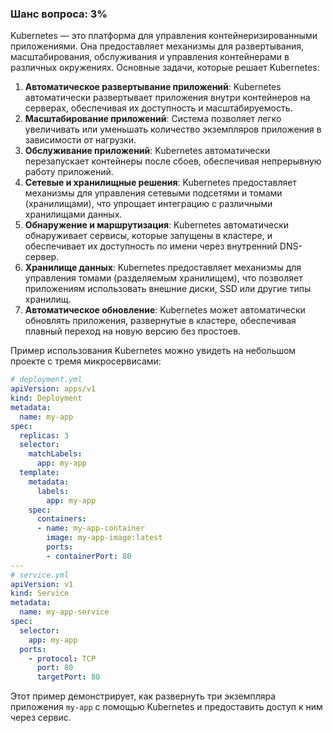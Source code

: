 ### Шанс вопроса: 3%

Kubernetes — это платформа для управления контейнеризированными приложениями. Она предоставляет механизмы для развертывания, масштабирования, обслуживания и управления контейнерами в различных окружениях. Основные задачи, которые решает Kubernetes:

1. **Автоматическое развертывание приложений**: Kubernetes автоматически развертывает приложения внутри контейнеров на серверах, обеспечивая их доступность и масштабируемость.
2. **Масштабирование приложений**: Система позволяет легко увеличивать или уменьшать количество экземпляров приложения в зависимости от нагрузки.
3. **Обслуживание приложений**: Kubernetes автоматически перезапускает контейнеры после сбоев, обеспечивая непрерывную работу приложений.
4. **Сетевые и хранилищные решения**: Kubernetes предоставляет механизмы для управления сетевыми подсетями и томами (хранилищами), что упрощает интеграцию с различными хранилищами данных.
5. **Обнаружение и маршрутизация**: Kubernetes автоматически обнаруживает сервисы, которые запущены в кластере, и обеспечивает их доступность по имени через внутренний DNS-сервер.
6. **Хранилище данных**: Kubernetes предоставляет механизмы для управления томами (разделяемым хранилищем), что позволяет приложениям использовать внешние диски, SSD или другие типы хранилищ.
7. **Автоматическое обновление**: Kubernetes может автоматически обновлять приложения, развернутые в кластере, обеспечивая плавный переход на новую версию без простоев.

Пример использования Kubernetes можно увидеть на небольшом проекте с тремя микросервисами:

```yaml
# deployment.yml
apiVersion: apps/v1
kind: Deployment
metadata:
  name: my-app
spec:
  replicas: 3
  selector:
    matchLabels:
      app: my-app
  template:
    metadata:
      labels:
        app: my-app
    spec:
      containers:
      - name: my-app-container
        image: my-app-image:latest
        ports:
        - containerPort: 80
---
# service.yml
apiVersion: v1
kind: Service
metadata:
  name: my-app-service
spec:
  selector:
    app: my-app
  ports:
    - protocol: TCP
      port: 80
      targetPort: 80
```

Этот пример демонстрирует, как развернуть три экземпляра приложения `my-app` с помощью Kubernetes и предоставить доступ к ним через сервис.